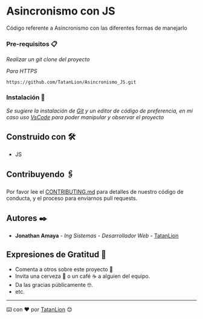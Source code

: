 # Asincronismo con JS

Código referente a Asincronismo con las diferentes formas de manejarlo 

### Pre-requisitos 📋

_Realizar un git clone del proyecto_

_Para HTTPS_
```
https://github.com/TatanLion/Asincronismo_JS.git
```

### Instalación 🔧

_Se sugiere la instalación de [Git](https://git-scm.com/) y un editor de código de preferencia, en mi caso uso [VsCode](https://code.visualstudio.com/) para poder manipular y observar el proyecto_

## Construido con 🛠️

* JS

## Contribuyendo 🖇️

Por favor lee el [CONTRIBUTING.md](https://github.com/TatanLion/Asincronismo_JS.git) para detalles de nuestro código de conducta, y el proceso para enviarnos pull requests.

## Autores ✒️

* **Jonathan Amaya** - *Ing Sistemas - Desarrollador Web* - [TatanLion](https://github.com/TatanLion)

## Expresiones de Gratitud 🎁

* Comenta a otros sobre este proyecto 📢
* Invita una cerveza 🍺 o un café ☕ a alguien del equipo. 
* Da las gracias públicamente 🤓.
* etc.

---
⌨️ con ❤️ por [TatanLion](https://github.com/TatanLion) 😊
